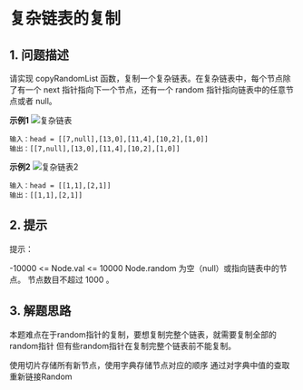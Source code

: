 # 复杂链表的复制

## 1. 问题描述
请实现 copyRandomList 函数，复制一个复杂链表。在复杂链表中，每个节点除了有一个 next 指针指向下一个节点，还有一个 random 指针指向链表中的任意节点或者 null。

**示例1**
![复杂链表](https://assets.leetcode-cn.com/aliyun-lc-upload/uploads/2020/01/09/e1.png)
```
输入：head = [[7,null],[13,0],[11,4],[10,2],[1,0]]
输出：[[7,null],[13,0],[11,4],[10,2],[1,0]]
```
**示例2**
![复杂链表2](https://assets.leetcode-cn.com/aliyun-lc-upload/uploads/2020/01/09/e2.png)
```
输入：head = [[1,1],[2,1]]
输出：[[1,1],[2,1]]
```

## 2. 提示
提示：

-10000 <= Node.val <= 10000
Node.random 为空（null）或指向链表中的节点。
节点数目不超过 1000 。

## 3. 解题思路
本题难点在于random指针的复制，要想复制完整个链表，就需要复制全部的random指针
但有些random指针在复制完整个链表前不能复制。

使用切片存储所有新节点，使用字典存储节点对应的顺序
通过对字典中值的查取重新链接Random